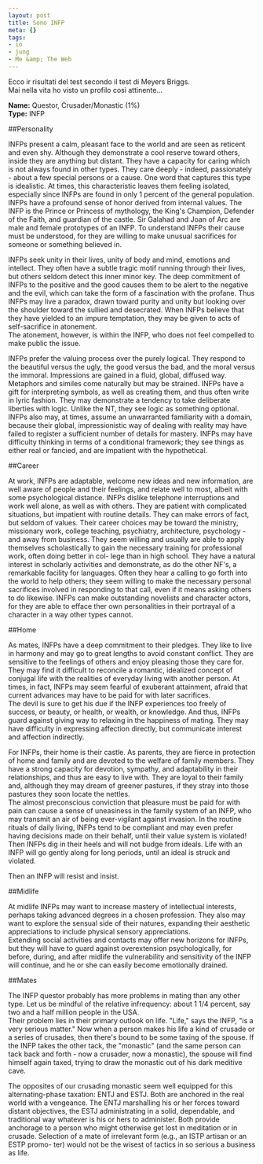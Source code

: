```yaml
--- 
layout: post
title: Sono INFP
meta: {}
tags: 
- io
- jung
- Me &amp; The Web
---
```

Ecco ir risultati del test secondo il test di Meyers Briggs.  
Mai nella vita ho visto un profilo così attinente...  
  
**Name:** Questor, Crusader/Monastic (1%)  
**Type:** INFP  
  
##Personality  
  
INFPs present a calm, pleasant face to the world and are seen as reticent and even shy. Although they demonstrate a cool reserve toward others, inside they are anything but distant. They have a capacity for caring which is not always found in other types.
They care deeply - indeed, passionately - about a few special persons or a cause. One word that captures this type is idealistic. At times, this characteristic leaves them feeling isolated, especially since INFPs are found in only 1 percent of the general population. INFPs have a profound sense of honor derived from internal values. The INFP is the Prince or Princess of mythology, the King's Champion, Defender of the Faith, and guardian of the castle. Sir Galahad and Joan of Arc are male and female prototypes of an INFP. To understand INFPs their cause must be understood, for they are willing to make unusual sacrifices for someone or something believed in.  
  
INFPs seek unity in their lives, unity of body and mind, emotions and intellect. They often have a subtle tragic motif running through their lives, but others seldom detect this inner minor key. The deep commitment of INFPs to the positive and the good causes them to be alert to the negative and the evil, which can take the form of a fascination with the profane. Thus INFPs may live a paradox, drawn toward purity and unity but looking over the shoulder toward the sullied and desecrated. When INFPs believe that they have yielded to an impure temptation, they may be given to acts of self-sacrifice in atonement.  
The atonement, however, is within the INFP, who does not feel compelled to make public the issue.  
  
INFPs prefer the valuing process over the purely logical. They respond to the beautiful versus the ugly, the good versus the bad, and the moral versus the immoral. Impressions are gained in a fluid, global, diffused way. Metaphors and similes come naturally but may be strained. INFPs have a gift for interpreting symbols, as well as creating them, and thus often write in lyric fashion. They may demonstrate a tendency to take deliberate liberties with logic. Unlike the NT, they see logic as something optional. INFPs also may, at times, assume an unwarranted familiarity with a domain, because their global, impressionistic way of dealing with reality may have failed to register a sufficient number of details for mastery. INFPs may have difficulty thinking in terms of a conditional framework; they see things as either real or fancied, and are impatient with the hypothetical.  
  
##Career  
  
At work, INFPs are adaptable, welcome new ideas and new information, are well aware of people and their feelings, and relate well to most, albeit with some psychological distance. INFPs dislike telephone interruptions and work well alone, as well as with others. They are patient with complicated situations, but impatient with routine details. They can make errors of fact, but seldom of values. Their career choices may be toward the ministry, missionary work, college teaching, psychiatry, architecture, psychology - and away from business. They seem willing and usually are able to apply themselves scholastically to gain the necessary training for professional work, often doing better in col-
lege than in high school. They have a natural interest in scholarly activities and demonstrate, as do the other NF's, a remarkable facility for languages. Often they hear a calling to go forth into the world to help others; they seem willing to make the necessary personal sacrifices involved in responding to that call, even if it means asking others to do likewise. INFPs can make outstanding novelists and character actors, for they are able to efface ther own personalities in their portrayal of a character in a way other types cannot.  
  
##Home  
  
As mates, INFPs have a deep commitment to their pledges. They like to live in harmony and may go to great lengths to avoid constant conflict. They are sensitive to the feelings of others and enjoy pleasing those they care for. They may find it difficult to reconcile a romantic, idealized concept of conjugal life with the realities of everyday living with another person. At times, in fact, INFPs may seem fearful of exuberant attainment, afraid that current advances may have to be paid for with later sacrifices.  
The devil is sure to get his due if the INFP experiences too freely of success, or beauty, or health, or wealth, or knowledge. And thus, INFPs guard against giving way to relaxing in the happiness of mating. They may have difficulty in expressing affection directly, but communicate interest and affection indirectly.  
  
For INFPs, their home is their castle. As parents, they are fierce in protection of home and family and are devoted to the welfare of family members. They have a strong capacity for devotion, sympathy, and adaptability in their relationships, and thus are easy to live with. They are loyal to their family and, although they may dream of greener pastures, if they stray into those pastures they soon locate the nettles.   
The almost preconscious conviction that pleasure must be paid for with pain can cause a sense of uneasiness in the family system of an INFP, who may transmit an air of being ever-vigilant against invasion. In the routine rituals of daily living, INFPs tend to be compliant
and may even prefer having decisions made on their behalf, until their value system is violated! Then INFPs dig in their heels and will not budge from ideals. Life with an INFP will go gently along for long periods, until an ideal is struck and violated.  
  
Then an INFP will resist and insist.  
  
##Midlife  
  
At midlife INFPs may want to increase mastery of intellectual interests, perhaps taking advanced degrees in a chosen profession. They also may want to explore the sensual side of their natures, expanding their aesthetic appreciations to include physical sensory appreciations.  
Extending social activities and contacts may offer new horizons for INFPs, but they will have to guard against overextension psychologically, for before, during, and after midlife the vulnerability and sensitivity of the INFP will continue, and he or she can easily become emotionally drained.  
  
##Mates
  
The INFP questor probably has more problems in mating than any other type. Let us be mindful of the relative infrequency: about 1 1/4 percent, say two and a half million people in the USA.  
Their problem lies in their primary outlook on life. "Life," says the INFP, "is a very serious matter." Now when a person makes his life a kind of crusade or a series of crusades, then there's bound to be some taxing of the spouse. If the INFP takes the other tack, the "monastic" (and the same person can tack back and forth - now a crusader, now a monastic), the spouse will find himself again taxed, trying to draw the monastic out of his dark meditive cave.  
  
The opposites of our crusading monastic seem well equipped for this alternating-phase taxation: ENTJ and ESTJ. Both are anchored in the real world with a vengeance. The ENTJ marshalling his or her forces toward distant objectives, the ESTJ administrating in
a solid, dependable, and traditional way whatever is his or hers to administer. Both provide anchorage to a person who might
otherwise get lost in meditation or in crusade. Selection of a mate of irrelevant form (e.g., an ISTP artisan or an ESTP promo- ter) would not be the wisest of tactics in so serious a business as life.   
